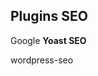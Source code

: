 ## Plugins SEO
Google
**Yoast SEO**

wordpress-seo
<!--stackedit_data:
eyJoaXN0b3J5IjpbLTIxNDcyMTk3NTRdfQ==
-->